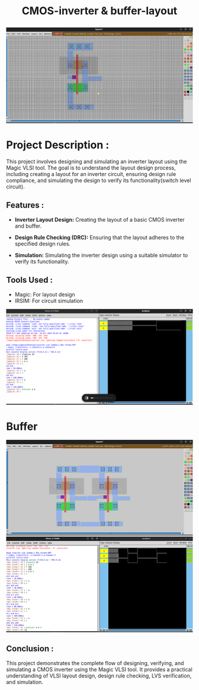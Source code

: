 #  <p align="center">CMOS-inverter & buffer-layout</p>

 ![pro](https://github.com/jagadeesh342/CMOS-inverter-layout/blob/main/Magic%20layout%20of%20INVERTER.png)

# Project Description :
This project involves designing and simulating an inverter layout using the Magic VLSI tool. 
    The goal is to understand the layout design process, including creating a layout for an inverter circuit, 
    ensuring design rule compliance, and simulating the design to verify its functionality(switch level circuit).


## Features :

   - **Inverter Layout Design:** Creating the layout of a basic CMOS inverter and buffer.
    <br>
   - **Design Rule Checking (DRC):** Ensuring that the layout adheres to the specified design rules.
    <br>
   
   - **Simulation:** Simulating the inverter design using a suitable simulator to verify its functionality.
    <br>


## Tools Used :
- Magic: For layout design
- IRSIM: For circuit simulation



![pro](https://github.com/jagadeesh342/CMOS-inverter-layout/blob/main/Simulation%20in%20IRSIM.png)

# Buffer
![pro](https://github.com/jagadeesh342/CMOS-inverter-layout/blob/main/IMG.jpg)

## Conclusion :
   This project demonstrates the complete flow of designing, verifying, and simulating a CMOS inverter using the Magic VLSI tool.
    It provides a practical understanding of VLSI layout design, design rule checking, LVS verification, and simulation.
